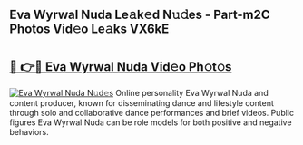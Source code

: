## Eva Wyrwal Nuda Le𝚊k𝚎d N𝚞𝚍es - Part-m2C Photos Vid𝚎o Le𝚊ks VX6kE

# <h2><a href="http://fbfpmfx.evod.top/?m=Eva+Wyrwal+Nuda">🔗 👉🔴 Eva Wyrwal Nuda Vid𝚎o Ph𝚘t𝚘s</a></h2>

[![Eva Wyrwal Nuda N𝚞d𝚎s](https://i.imgur.com/8V9OHl7.gif)](http://fbfpmfx.evod.top/?m=Eva+Wyrwal+Nuda)
Online personality Eva Wyrwal Nuda and content producer, known for disseminating dance and lifestyle content through solo and collaborative dance performances and brief videos. Public figures Eva Wyrwal Nuda can be role models for both positive and negative behaviors. 
